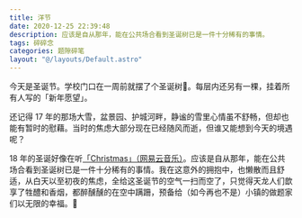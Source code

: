 ```yaml
---
title: 洋节
date: 2020-12-25 22:39:48
description: 应该是自从那年，能在公共场合看到圣诞树已是一件十分稀有的事情。
tags: 碎碎念
categories: 题隙碎笔
layout: "@/layouts/Default.astro"
---
```


今天是圣诞节。学校门口在一周前就摆了个圣诞树🎄。每层内还另有一棵，挂着所有人写的「新年愿望」。

还记得 17 年的那场大雪，盆景园、护城河畔，静谧的雪里心情虽不舒畅，但却也能有暂时的慰藉。当时的焦虑大部分现在已经随风而逝，但谁又能想到今天的境遇呢？

18 年的圣诞好像在听[「Christmas」（网易云音乐）](https://music.163.com/#/song?id=40249016)。应该是自从那年，能在公共场合看到圣诞树已是一件十分稀有的事情。我在这意外的拥抱中，也懒散而且舒适，从白天以至初夜的焦虑，全给这圣诞节的空气一扫而空了，只觉得天龙人们歆享了牲醴和香烟，都醉醺醺的在空中蹒跚，预备给（如今再也不是）小镇的做题家们以无限的幸福。📝
